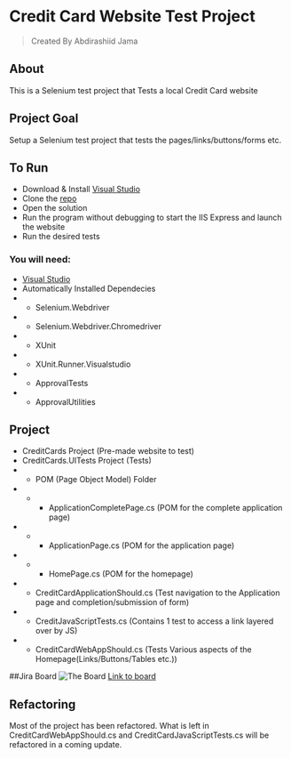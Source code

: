 # Credit Card Website Test Project

> Created By Abdirashiid Jama

## About
This is a Selenium test project that Tests a local Credit Card website

## Project Goal
Setup a Selenium test project that tests the pages/links/buttons/forms etc.

## To Run
- Download & Install [Visual Studio](https://visualstudio.microsoft.com/downloads/)
- Clone the [repo](https://github.com/Rashiid-Dev/Credit-Cards-Website-Tests)
- Open the solution
- Run the program without debugging to start the IIS Express and launch the website
- Run the desired tests

### You will need:
- [Visual Studio](https://visualstudio.microsoft.com/downloads/)
- Automatically Installed Dependecies
- - Selenium.Webdriver
- - Selenium.Webdriver.Chromedriver
- - XUnit
- - XUnit.Runner.Visualstudio
- - ApprovalTests
- - ApprovalUtilities

## Project
- CreditCards Project (Pre-made website to test)
- CreditCards.UITests Project (Tests)
- - POM (Page Object Model) Folder
- - - ApplicationCompletePage.cs (POM for the complete application page)
- - - ApplicationPage.cs (POM for the application page)
- - - HomePage.cs (POM for the homepage)
- - CreditCardApplicationShould.cs (Test navigation to the Application page and completion/submission of form)
- - CreditJavaScriptTests.cs (Contains 1 test to access a link layered over by JS)
- - CreditCardWebAppShould.cs (Tests Various aspects of the Homepage(Links/Buttons/Tables etc.))

##Jira Board
![The Board](https://i.imgur.com/sWO6AQS.jpg)
[Link to board](https://spartaacademyhub.atlassian.net/jira/software/projects/CCWT/boards/2)

## Refactoring
Most of the project has been refactored.
What is left in CreditCardWebAppShould.cs and CreditCardJavaScriptTests.cs will be refactored in a coming update.

